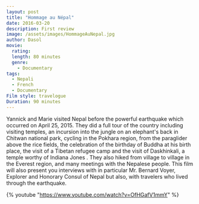 ```yaml
---
layout: post
title: "Hommage au Népal"
date: 2016-03-20
description: First review
image: /assets/images/HommageAuNepal.jpg
author: Dasol
movie:
  rating: 
  length: 80 minutes
  genre: 
    - Documentary
tags:
  - Nepali
  - French
  - Documentary
Film style: travelogue
Duration: 90 minutes
---
```


Yannick and Marie visited Nepal before the powerful earthquake which occurred on April 25, 2015. They did a full tour of the country including visiting temples, an incursion into the jungle on an elephant's back in Chitwan national park, cycling in the Pokhara region, from the paraglider above the rice fields, the celebration of the birthday of Buddha at his birth place, the visit of a Tibetan refugee camp and the visit of Daskhinkali, a temple worthy of Indiana Jones . They also hiked from village to village in the Everest region, and many meetings with the Nepalese people. This film will also present you interviews with in particular Mr. Bernard Voyer, Explorer and Honorary Consul of Nepal but also, with travelers who lived through the earthquake.

{% youtube "https://www.youtube.com/watch?v=OfHGafV1mmY" %}

